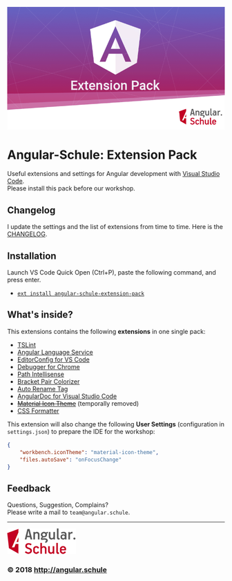 ![Logo](images/angular-shield-overflow.png)

# Angular-Schule: Extension Pack

Useful extensions and settings for Angular development with [Visual Studio Code](https://code.visualstudio.com/).  
Please install this pack before our workshop.

## Changelog

I update the settings and the list of extensions from time to time.
Here is the [CHANGELOG](https://github.com/angular-schule/vscode-angular-schule-extension-pack/blob/master/CHANGELOG.md).

## Installation

Launch VS Code Quick Open (Ctrl+P), paste the following command, and press enter.
* [`ext install angular-schule-extension-pack`](https://marketplace.visualstudio.com/items?itemName=angular-schule.angular-schule-extension-pack)

## What's inside?

This extensions contains the following **extensions** in one single pack:

* [TSLint](https://marketplace.visualstudio.com/items?itemName=eg2.tslint)
* [Angular Language Service](https://marketplace.visualstudio.com/items?itemName=Angular.ng-template)
* [EditorConfig for VS Code](https://marketplace.visualstudio.com/items?itemName=EditorConfig.EditorConfig)
* [Debugger for Chrome](https://marketplace.visualstudio.com/items?itemName=msjsdiag.debugger-for-chrome)
* [Path Intellisense](https://marketplace.visualstudio.com/items?itemName=christian-kohler.path-intellisense)
* [Bracket Pair Colorizer](https://marketplace.visualstudio.com/items?itemName=CoenraadS.bracket-pair-colorizer)
* [Auto Rename Tag](https://marketplace.visualstudio.com/items?itemName=formulahendry.auto-rename-tag)
* [AngularDoc for Visual Studio Code](https://marketplace.visualstudio.com/items?itemName=AngularDoc.angulardoc-vscode)
* ~~[Material Icon Theme](https://marketplace.visualstudio.com/items?itemName=PKief.material-icon-theme)~~ (temporally removed)
* [CSS Formatter](https://marketplace.visualstudio.com/items?itemName=aeschli.vscode-css-formatter)

This extension will also change the following **User Settings** (configuration in `settings.json`) to prepare the IDE for the workshop:

```json
{
    "workbench.iconTheme": "material-icon-theme",
    "files.autoSave": "onFocusChange"
}
```


## Feedback

Questions, Suggestion, Complains?  
Please write a mail to `team@angular.schule`.

----------

![Logo](images/logo-angular-schule.png)

### &copy; 2018 http://angular.schule

